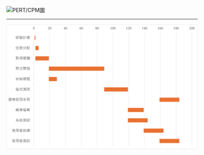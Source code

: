 ![PERT/CPM圖](https://github.com/c112118124/113-1a/blob/main/PERT_CPM%E5%9C%96.drawio.svg)

---
![甘特圖](https://github.com/c112118124/113-1a/blob/main/%E7%94%98%E7%89%B9%E5%9C%96.png)
